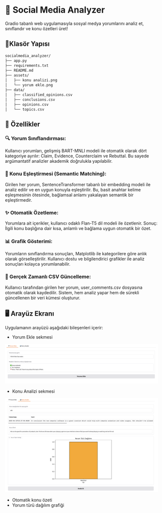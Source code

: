 # 🧠 Social Media Analyzer

Gradio tabanlı web uygulamasıyla sosyal medya yorumlarını analiz et, sınıflandır ve konu özetleri üret!

## 📂Klasör Yapısı

```
socialmedia_analyzer/
├── app.py
├── requirements.txt
├── README.md
├── assets/
│   ├── konu analizi.png
│   └── yorum ekle.png
├── data/
│   ├── classified_opinions.csv
│   ├── conclusions.csv
│   ├── opinions.csv
│   └── topics.csv
```

## 🚀 Özellikler

### 🔍 Yorum Sınıflandırması:
  Kullanıcı yorumları, gelişmiş BART-MNLI modeli ile otomatik olarak dört kategoriye ayrılır:
  Claim, Evidence, Counterclaim ve Rebuttal.
  Bu sayede argümantatif analizler akademik doğrulukla yapılabilir.

### 🧠 Konu Eşleştirmesi (Semantic Matching):
  Girilen her yorum, SentenceTransformer tabanlı bir embedding modeli ile analiz edilir ve en uygun konuyla eşleştirilir.
  Bu, basit anahtar kelime eşleşmesinin ötesinde, bağlamsal anlamı yakalayan semantik bir eşleştirmedir.


### ✨ Otomatik Özetleme:
  Yorumlara ait içerikler, kullanıcı odaklı Flan-T5 dil modeli ile özetlenir.
  Sonuç: İlgili konu başlığına dair kısa, anlamlı ve bağlama uygun otomatik bir özet.

### 📊 Grafik Gösterimi:
  Yorumların sınıflandırma sonuçları, Matplotlib ile kategorilere göre anlık olarak görselleştirilir.
  Kullanıcı dostu ve bilgilendirici grafikler ile analiz sonuçları kolayca yorumlanabilir.


### 💾 Gerçek Zamanlı CSV Güncelleme: 
  Kullanıcı tarafından girilen her yorum, user_comments.csv dosyasına otomatik olarak kaydedilir.
  Sistem, hem analiz yapar hem de sürekli güncellenen bir veri kümesi oluşturur.




## 🖥 Arayüz Ekranı

Uygulamanın arayüzü aşağıdaki bileşenleri içerir:

- Yorum Ekle sekmesi

![Yorum Ekle Ekranı](assets/yorum-ekle.png)
- Konu Analizi sekmesi

![Konu Analizi Ekranı](assets/konu-analizi.png)

- Otomatik konu özeti
- Yorum türü dağılım grafiği


